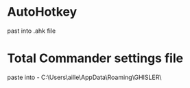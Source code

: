 # AutoHotkey
past into .ahk file

# Total Commander settings file
paste into - C:\Users\aille\AppData\Roaming\GHISLER\
